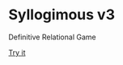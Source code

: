 # Syllogimous v3

Definitive Relational Game

[Try it](https://CLJACKSON04.github.io/Syllogimous-v3/)
